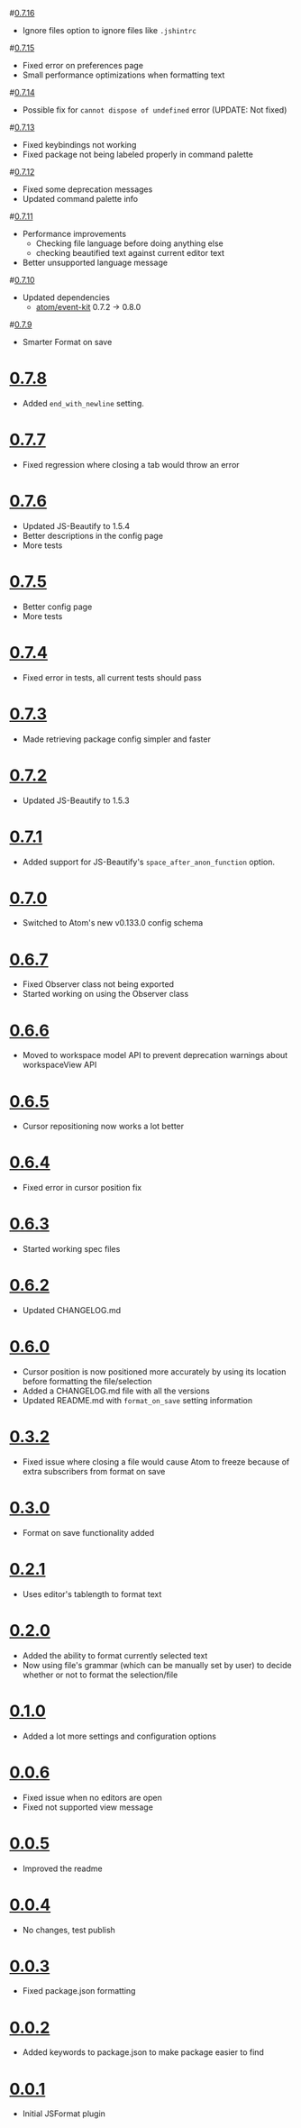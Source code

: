 #[0.7.16]()

* Ignore files option to ignore files like `.jshintrc`

#[0.7.15](f480d7ba6453dd7d3a10c3bcbe51421e75caed0f)

* Fixed error on preferences page
* Small performance optimizations when formatting text

#[0.7.14](21007152bf3e60990fe38fb22f01f85f41f6782c)

* Possible fix for `cannot dispose of undefined` error (UPDATE: Not fixed)

#[0.7.13](1039677dd3e59200b8dacea75f15b85ea0cd0800)

* Fixed keybindings not working
* Fixed package not being labeled properly in command palette

#[0.7.12](949eb2305ea52c5836c08b2c034c0d4ff7d151cb)

* Fixed some deprecation messages
* Updated command palette info

#[0.7.11](28f0093925f28302390edff166aeb63e584834ee)

* Performance improvements
  * Checking file language before doing anything else
  * checking beautified text against current editor text
* Better unsupported language message

#[0.7.10](63b0131bb3dc0ce1ff63da4e8c7c04a167ab6c2c)

* Updated dependencies
  * [atom/event-kit](https://github.com/atom/event-kit) 0.7.2 -> 0.8.0

#[0.7.9](3eaff5c7a0fd8ca0cf707a9128d6268f9928a6de)

* Smarter Format on save

# [0.7.8](140ace97c44f2b3343dd80a8fa34ed5437c121a2)

* Added `end_with_newline` setting.

# [0.7.7](357ee8761a801f505305fadd475a13255eb18b73)

* Fixed regression where closing a tab would throw an error

# [0.7.6](212aace57a36176386dd9891a2a23e7de712bb5f)

* Updated JS-Beautify to 1.5.4
* Better descriptions in the config page
* More tests

# [0.7.5](330b5cbc654618e142713a95c0147b0ca117fa68)

* Better config page
* More tests

# [0.7.4](b42275f887278b6df0566811056e989007cdc645)

* Fixed error in tests, all current tests should pass

# [0.7.3](edf6256095dcc340511375cb60abd369767aa279)

* Made retrieving package config simpler and faster

# [0.7.2](4df0961a82b4b3f9c6c5da41f51a0d7716520869)

* Updated JS-Beautify to 1.5.3

# [0.7.1](feec74e518a1cee789d3b3131c493e3786fecd19)

* Added support for JS-Beautify's `space_after_anon_function` option.

# [0.7.0](30d27619df09947825944d17ed3fa8bd5ea373ec)

* Switched to Atom's new v0.133.0 config schema

# [0.6.7](52339804cd2690f9d2279b1bd93ca459490d38f3)

* Fixed Observer class not being exported  
* Started working on using the Observer class

# [0.6.6](9a61e537c06e2ffe19a83a86299f2b043c89a7da)

* Moved to workspace model API to prevent deprecation warnings about workspaceView API

# [0.6.5](6c9e291b8a1c923c86973168f44412d9dcf38064)

* Cursor repositioning now works a lot better

# [0.6.4](98df7a37ad25dd059f61014efa53e9e7a7386fc6)

* Fixed error in cursor position fix

# [0.6.3](68cfca3693b1d88c584aba7a862c45ea43de3974)

* Started working spec files

# [0.6.2](ecfb6b13b58afdabb7e676d3842c2a098f6eab64)

* Updated CHANGELOG.md

# [0.6.0](958e3503d57ad9edc95cdccec57c84b025912038)

* Cursor position is now positioned more accurately by using its location before formatting the file/selection  
* Added a CHANGELOG.md file with all the versions  
* Updated README.md with `format_on_save` setting information  

# [0.3.2](fcf5a60ad6979fee7a11c5f49d3590171e7b6aa4)

* Fixed issue where closing a file would cause Atom to freeze because of extra subscribers from format on save

# [0.3.0](9583bd2e5e249e3b02e41c5237b53c6ed0f56601)

* Format on save functionality added

# [0.2.1](1d4e6c2b3242da7330149c2fbb78a8ee6c514635)

* Uses editor's tablength to format text

# [0.2.0](f7b17bb86146d8df9d354fbe70aa8304fd550f0d)

* Added the ability to format currently selected text
* Now using file's grammar (which can be manually set by user) to decide whether or not to format the selection/file

# [0.1.0](00a665c9f0f24d3841851b5fb01ecc66b7f71eeb)

* Added a lot more settings and configuration options

# [0.0.6](453f4c64fbc18df17a9c0425001878b8be3c8835)

* Fixed issue when no editors are open
* Fixed not supported view message

# [0.0.5](2ae80654323d1e5a8eeee3f1d93e75c07043f922)

* Improved the readme

# [0.0.4](39d733ffdb379b4aeb9b114015172ea5a698b7b9)

* No changes, test publish

# [0.0.3](607832d0df3a5377820e6d76910f00afa66cbbdd)

* Fixed package.json formatting

# [0.0.2](ef80454a596dca78db3eb36c5cd2766e4e3206c3)

* Added keywords to package.json to make package easier to find

# [0.0.1](d71190e08ec13bc74413db8f3cb31904d49a472c)

* Initial JSFormat plugin
